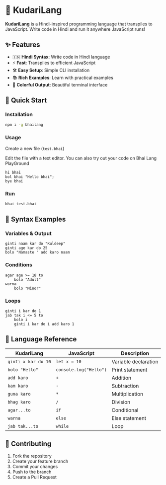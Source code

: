 # 🚀 KudariLang

**KudariLang** is a Hindi-inspired programming language that transpiles to JavaScript. Write code in Hindi and run it anywhere JavaScript runs!

## ✨ Features

- 🇮🇳 **Hindi Syntax**: Write code in Hindi language
- ⚡ **Fast**: Transpiles to efficient JavaScript
- 🛠️ **Easy Setup**: Simple CLI installation
- 📚 **Rich Examples**: Learn with practical examples
- 🎨 **Colorful Output**: Beautiful terminal interface

## 🚀 Quick Start

### Installation
```bash
npm i -g bhailang
```

### Usage

Create a new file (`test.bhai`)

Edit the file with a text editor. You can also try out your code on Bhai Lang PlayGround

```bhai
hi bhai
bol bhai "Hello bhai";
bye bhai
```

### Run
```bash
bhai test.bhai
```

## 📝 Syntax Examples

### Variables & Output
```kudari
ginti naam kar do "Kuldeep"
ginti age kar do 25
bolo "Namaste " add karo naam
```

### Conditions
```kudari
agar age >= 18 to
    bolo "Adult"
warna
    bolo "Minor"
```

### Loops
```kudari
ginti i kar do 1
jab tak i <= 5 to
    bolo i
    ginti i kar do i add karo 1
```

## 🎯 Language Reference

| KudariLang | JavaScript | Description |
|------------|------------|-------------|
| `ginti x kar do 10` | `let x = 10` | Variable declaration |
| `bolo "Hello"` | `console.log("Hello")` | Print statement |
| `add karo` | `+` | Addition |
| `kam karo` | `-` | Subtraction |
| `guna karo` | `*` | Multiplication |
| `bhag karo` | `/` | Division |
| `agar...to` | `if` | Conditional |
| `warna` | `else` | Else statement |
| `jab tak...to` | `while` | Loop |

## 🤝 Contributing

1. Fork the repository
2. Create your feature branch
3. Commit your changes
4. Push to the branch
5. Create a Pull Request